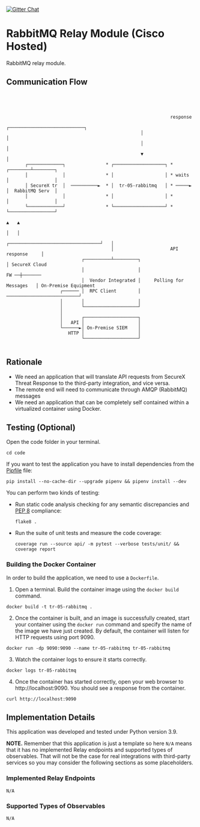 [![Gitter Chat](https://img.shields.io/badge/gitter-join%20chat-brightgreen.svg)](https://gitter.im/CiscoSecurity/Threat-Response "Gitter Chat")

# RabbitMQ Relay Module (Cisco Hosted)

RabbitMQ relay module.

## Communication Flow
```




                                                             response
                                                  ┌────────────────────────────┐
                                                  │                            │
                                                  │                            │
                                                  ▼                            │
       ┌─────────────┐               * ┌───────────────────┐ *        ┌────────┴────────┐
       │             │               * │                   │ * waits  │                 │
       │ SecureX tr  │  ──────────►  * │  tr-05-rabbitmq   │ * ─────► │  RabbitMQ Serv  │
       │             │               * │                   │ *        │                 │
       └─────────────┘               * └───────────────────┘ *        └─────────────────┘
                                                                          ▲   ▲
                                                                          │   │
                                       ┌──────────────────────────────────┘   │
                                       │                     API response     │
                            ┌──────────┴─────────┐                            │ SecureX Cloud
                            │                    │                       FW ──┼───────
                            │  Vendor Integrated │     Polling for Messages   │ On-Premise Equipment
                    ┌────── │  RPC Client        │ ───────────────────────────┘
                    │       │                    │
                    │       └────────────────────┘
                    │
                    │       ┌────────────────────┐
                    │   API │                    │
                    └──────►│ On-Premise SIEM    │
                       HTTP │                    │
                            └────────────────────┘


```

## Rationale

- We need an application that will translate API requests from SecureX Threat Response to the third-party integration, and vice versa.
- The remote end will need to communicate through AMQP (RabbitMQ) messages
- We need an application that can be completely self contained within a virtualized container using Docker.

## Testing (Optional)

Open the code folder in your terminal.
```
cd code
```

If you want to test the application you have to install dependencies from the [Pipfile](code/Pipfile) file:
```
pip install --no-cache-dir --upgrade pipenv && pipenv install --dev
```

You can perform two kinds of testing:

- Run static code analysis checking for any semantic discrepancies and
[PEP 8](https://www.python.org/dev/peps/pep-0008/) compliance:

  `flake8 .`

- Run the suite of unit tests and measure the code coverage:

  `coverage run --source api/ -m pytest --verbose tests/unit/ && coverage report`

### Building the Docker Container
In order to build the application, we need to use a `Dockerfile`.  

 1. Open a terminal.  Build the container image using the `docker build` command.

```
docker build -t tr-05-rabbitmq .
```

 2. Once the container is built, and an image is successfully created, start your container using the `docker run` command and specify the name of the image we have just created.  By default, the container will listen for HTTP requests using port 9090.

```
docker run -dp 9090:9090 --name tr-05-rabbitmq tr-05-rabbitmq
```

 3. Watch the container logs to ensure it starts correctly.

```
docker logs tr-05-rabbitmq
```

 4. Once the container has started correctly, open your web browser to http://localhost:9090.  You should see a response from the container.

```
curl http://localhost:9090
```

## Implementation Details

This application was developed and tested under Python version 3.9.

**NOTE.** Remember that this application is just a template so here `N/A` means
that it has no implemented Relay endpoints and supported types of observables.
That will not be the case for real integrations with third-party services so
you may consider the following sections as some placeholders.

### Implemented Relay Endpoints

`N/A`

### Supported Types of Observables

`N/A`
